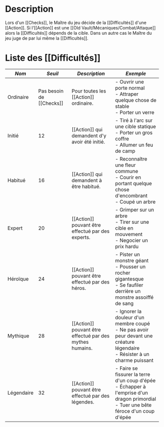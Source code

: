 # Description
Lors d'un [[Checks]], le Maître du jeu décide de la [[Difficultés]] d'une [[Action]]. Si l'[[Action]] est une [[Old Vault/Mécaniques/Combat/Attaque]] alors la [[Difficultés]] dépends de la cible. Dans un autre cas le Maître du jeu juge de par lui même la [[Difficultés]].

# Liste des [[Difficultés]]

| ***Nom***  | ***Seuil***              | ***Description***                                        | ***Exemple***                                                                                                                             |
| ---------- | ------------------------ | -------------------------------------------------------- | ----------------------------------------------------------------------------------------------------------------------------------------- |
| Ordinaire  | Pas besoin de [[Checks]] | Pour toutes les [[Action]] ordinaire.                    | - Ouvrir une porte normal<br>- Attraper quelque chose de stable<br>- Porter un verre                                                      |
| Initié     | 12                       | [[Action]] qui demandent d'y avoir été initié.           | - Tiré à l'arc sur une cible statique<br>- Porter un gros coffre<br>- Allumer un feu de camp                                              |
| Habitué    | 16                       | [[Action]] qui demandent à être habitué.                 | - Reconnaître une fleur commune<br>- Courir en portant quelque chose d'encombrant<br>- Coupé un arbre                                     |
| Expert     | 20                       | [[Action]] pouvant être effectué par des experts.        | - Grimper sur un arbre<br>- Tirer sur une cible en mouvement<br>- Negocier un prix hardu                                                  |
| Héroïque   | 24                       | [[Action]] pouvant être effectué par des héros.          | - Pister un monstre géant<br>- Pousser un rocher gigantesque<br>- Se faufiler derrière un monstre assoiffé de sang                        |
| Mythique   | 28                       | [[Action]] pouvant être effectué par des mythes humains. | - Ignorer la douleur d'un membre coupé<br>- Ne pas avoir peur devant une créature légendaire<br>- Résister à un charme puissant           |
| Légendaire | 32                       | [[Action]] pouvant être effectué par des légendes.       | - Faire se fissurer la terre d'un coup d'épée<br>- Échapper à l'emprise d'un dragon primordial<br>- Tuer une bête féroce d'un coup d'épée |
